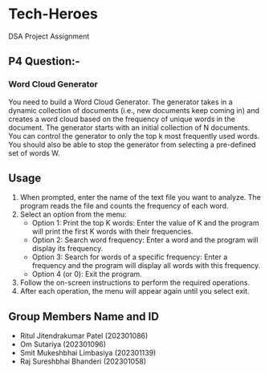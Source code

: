 # Tech-Heroes
DSA Project Assignment
## P4 Question:-
### Word Cloud Generator
You need to build a Word Cloud Generator. The generator takes in a dynamic collection of documents (i.e., new documents keep coming in) and creates a word cloud based on the frequency of unique words in the document. The generator starts with an initial collection of N documents. You can control the generator to only the top k most frequently used words. You should also be able to stop the generator from selecting a pre-defined set of words W.  
## Usage
1. When prompted, enter the name of the text file you want to analyze. The program reads the file and counts the frequency of each word.
2. Select an option from the menu:
   - Option 1: Print the top K words: Enter the value of K and the program will print the first K words with their frequencies.
   - Option 2: Search word frequency: Enter a word and the program will display its frequency.
   - Option 3: Search for words of a specific frequency: Enter a frequency and the program will display all words with this frequency.
   - Option 4 (or 0): Exit the program.
3. Follow the on-screen instructions to perform the required operations.
4. After each operation, the menu will appear again until you select exit.
##  Group Members Name and ID
  - Ritul Jitendrakumar Patel (202301086)<br />
  - Om Sutariya (202301096)<br />
  - Smit Mukeshbhai Limbasiya (202301139)<br />
  - Raj Sureshbhai Bhanderi (202301058)<br />